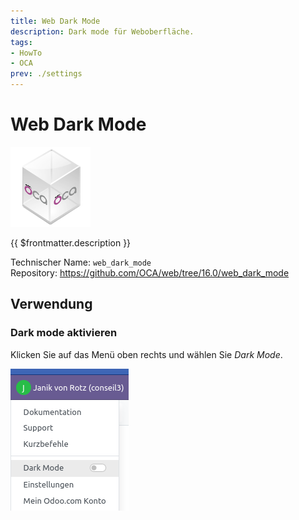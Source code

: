 ```yaml
---
title: Web Dark Mode
description: Dark mode für Weboberfläche.
tags:
- HowTo
- OCA
prev: ./settings
---
```

# Web Dark Mode
![icon_oca_app](attachments/icon_oca_app.png)

{{ $frontmatter.description }}

Technischer Name: `web_dark_mode`\
Repository: <https://github.com/OCA/web/tree/16.0/web_dark_mode>

## Verwendung

### Dark mode aktivieren

Klicken Sie auf das Menü oben rechts und wählen Sie *Dark Mode*.

![](attachments/Web%20Dark%20Mode.png)